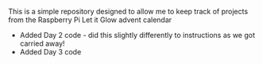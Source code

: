 This is a simple repository designed to allow me to keep track of projects from the Raspberry Pi Let it Glow advent calendar

* Added Day 2 code - did this slightly differently to instructions as we got carried away!
* Added Day 3 code 

